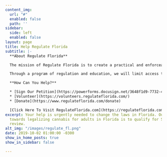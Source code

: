 ```yaml
---
content_img:
  url: "#"
  enabled: false
  path: ''
sidebar:
  side: left
  enabled: false
layout: page
title: Help Regulate Florida
subtitle: |-
  **About Regulate Florida**

  The mission of Regulate Florida is to create a practical and enforceable framework for adult use of marijuana.

  Through a program of regulation and education, we will limit access to minors, prevent abuse and curtail driving while impaired. We will enable the creation of jobs and allow consenting and informed adults to choose to use cannabis responsibly rather than be labeled as criminals. while reducing the use of limited law enforcement resources.

  **How Can You Help?**

  * [Sign Our Petition](https://powerforms.docusign.net/3648f1d9-7732-4610-913e-e4d966b51737?env=na3-eu1)
  * [Volunteer](https://volunteers.regulateflorida.com/)
  * [Donate](https://www.regulateflorida.com/donate)

  [Click Here To Visit RegulateFlorida.com](https://regulateflorida.com)
excerpt: Your help is urgently needed to change the laws in Florida. Our next step
  towards legalizing cannabis for adults in Florida is to qualify for Supreme Court
  review.
alt_img: "/images/regulate_fl.png"
date: 2019-10-02 01:00:00 -0300
show_in_home_posts: true
show_in_sidebar: false

---
```

